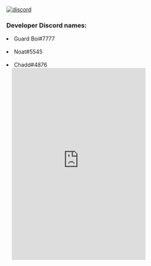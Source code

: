<a href="https://server.cowbot.xyz"><img src="https://img.shields.io/discord/969239928837906462?color=5865F2&logo=discord&logoColor=white" alt="discord"> </a>

<h3>Developer Discord names:</h3>
<li>Guard Boi#7777</li> ⠀
<li>Noat#5545</li>⠀
<li>Chadd#4876</li>⠀

<iframe src="https://discord.com/widget?id=969239928837906462&theme=dark" width="350" height="500" allowtransparency="true" frameborder="0" sandbox="allow-popups allow-popups-to-escape-sandbox allow-same-origin allow-scripts"></iframe>
